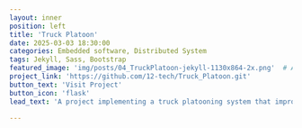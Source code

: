 ```yaml
---
layout: inner
position: left
title: 'Truck Platoon'
date: 2025-03-03 18:30:00
categories: Embedded software, Distributed System
tags: Jekyll, Sass, Bootstrap
featured_image: 'img/posts/04_TruckPlatoon-jekyll-1130x864-2x.png'  # Adjust path as needed
project_link: 'https://github.com/12-tech/Truck_Platoon.git'
button_text: 'Visit Project'
button_icon: 'flask'
lead_text: 'A project implementing a truck platooning system that improves traffic efficiency, fuel economy, and safety. It uses real-time adjustments during car-passing events and leverages GPU acceleration for fast processing, demonstrating autonomous fleet coordination.'

---
```

